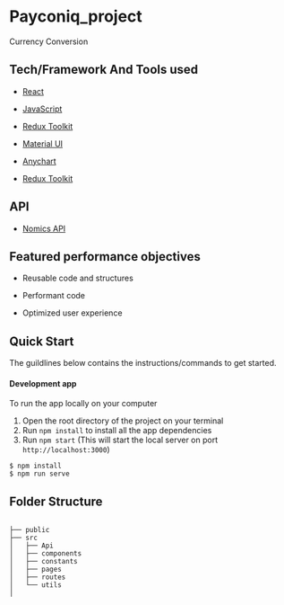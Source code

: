 # Payconiq_project

Currency Conversion

## Tech/Framework And Tools used

- [React](https://reactjs.org/)

- [JavaScript](https://www.javascript.com/)

- [Redux Toolkit](https://redux-toolkit.js.org/)

- [Material UI](https://mui.com)

- [Anychart](https://anychart.com)

- [Redux Toolkit](https://redux-toolkit.js.org/)

## API

- [Nomics API](https://nomics.com/docs/)

## Featured performance objectives

- Reusable code and structures

- Performant code

- Optimized user experience

## Quick Start

The guildlines below contains the instructions/commands to get started.

#### Development app

To run the app locally on your computer

1. Open the root directory of the project on your terminal
2. Run `npm install` to install all the app dependencies
3. Run `npm start` (This will start the local server on port `http://localhost:3000`)

```
$ npm install
$ npm run serve
```

## Folder Structure

```

├── public
├── src
│   ├── Api
│   ├── components
│   ├── constants
│   ├── pages
│   ├── routes
│   └── utils
│

```
